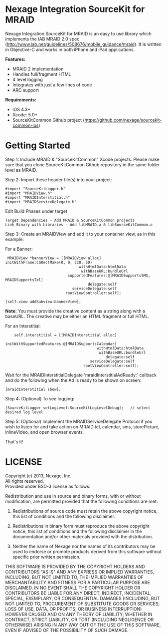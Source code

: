 Nexage Integration SourceKit for MRAID
======================================

Nexage Integration SourceKit for MRAID is an easy to use library which implements the IAB MRAID 2.0 spec (http://www.iab.net/guidelines/508676/mobile_guidance/mraid). It is 
written in Objective-C and works in both iPhone and iPad applications.

**Features:**

- MRAID 2 implementation
- Handles full/fragment HTML
- 4 level logging
- Integrates with just a few lines of code
- ARC support

**Requirements:**

- iOS 4.3+
- Xcode: 5.0+
- SourceKitCommon Github project (https://github.com/nexage/sourcekit-common-ios)


Getting Started
===============

Step 1: Include MRAID & "SourceKitCommon" Xcode projects. Please make sure that you clone
SourceKitCommon Github repository in the same folder level as MRAID.

Step 2: Import these header file(s) into your project:

	#import "SourceKitLogger.h"
	#import "MRAIDView.h"
	#import "MRAIDInterstitial.h"
	#import "MRAIDServiceDelegate.h"
	
Edit Build Phases under target<br/>

	Target Dependencies - Add MRAID & SourceKitCommon projects
	Link Binary with Libraries - Add libMRAID.a & libSourceKitCommon.a


Step 3: Create an MRAIDView and add it to your container view, as in this example:

For a Banner:

     MRAIDView *bannerView = [[MRAIDView alloc] initWithFrame:CGRectMake(0, 0, 320, 50)
                                     withHtmlData:htmlData
                                      withBaseURL:bundleUrl
                                supportedFeatures:@[MRAIDSupportsSMS, MRAIDSupportsTel]
                                         delegate:self
                                  serviceDelegate:self
                               rootViewController:self];

    [self.view addSubview:bannerView];
   
**Note:** You must provide the creative content as a string along with a baseURL.  The 
creative may be either an HTML fragment or full HTML.

For an Interstitial:
	
		self.interstitial = [[MRAIDInterstitial alloc] 
								initWithSupportedFeatures:@[MRAIDSupportsCalendar]
                                    		 withHtmlData:htmlData
                                              withBaseURL:bundleUrl
                                                 delegate:self
                                          serviceDelegate:self
                                       rootViewController:self];

	
Wait for the MRAIDInterstitialDelegate 'mraidInterstitialAdReady:' callback and do the following when the Ad is ready to be shown on screen:

	[mraidInterstitial show];

Step 4: (Optional) To see logging:
	
	[SourceKitLogger setLogLevel:SourceKitLogLevelDebug];   // select desired log level

Step 5: (Optional) Implement the MRAIDServiceDelegate Protocol if you wish to listen for and take action on MRAID tel, calendar, sms, storePicture, inlineVideo, and open browser events.

That's it! 


LICENSE
=======

Copyright (c) 2013, Nexage, Inc.<br/> 
All rights reserved.<br/>
Provided under BSD-3 license as follows:<br/>

Redistribution and use in source and binary forms, with or without
modification, are permitted provided that the following conditions are
met:

1.  Redistributions of source code must retain the above copyright notice,
    this list of conditions and the following disclaimer.

2.  Redistributions in binary form must reproduce the above copyright
    notice, this list of conditions and the following disclaimer in the
    documentation and/or other materials provided with the distribution.

3.  Neither the name of Nexage nor the names of its
    contributors may be used to endorse or promote products derived from
    this software without specific prior written permission.

THIS SOFTWARE IS PROVIDED BY THE COPYRIGHT HOLDERS AND CONTRIBUTORS "AS
IS" AND ANY EXPRESS OR IMPLIED WARRANTIES, INCLUDING, BUT NOT LIMITED
TO, THE IMPLIED WARRANTIES OF MERCHANTABILITY AND FITNESS FOR A
PARTICULAR PURPOSE ARE DISCLAIMED. IN NO EVENT SHALL THE COPYRIGHT
HOLDER OR CONTRIBUTORS BE LIABLE FOR ANY DIRECT, INDIRECT, INCIDENTAL,
SPECIAL, EXEMPLARY, OR CONSEQUENTIAL DAMAGES (INCLUDING, BUT NOT LIMITED
TO, PROCUREMENT OF SUBSTITUTE GOODS OR SERVICES; LOSS OF USE, DATA, OR
PROFITS; OR BUSINESS INTERRUPTION) HOWEVER CAUSED AND ON ANY THEORY OF
LIABILITY, WHETHER IN CONTRACT, STRICT LIABILITY, OR TORT (INCLUDING
NEGLIGENCE OR OTHERWISE) ARISING IN ANY WAY OUT OF THE USE OF THIS
SOFTWARE, EVEN IF ADVISED OF THE POSSIBILITY OF SUCH DAMAGE.

